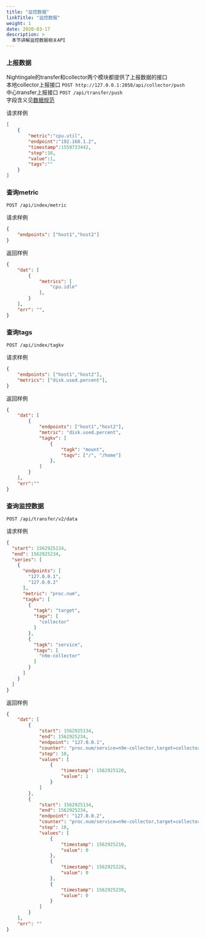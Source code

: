 ```yaml
---
title: "监控数据"
linkTitle: "监控数据"
weight: 1
date: 2020-03-17
description: >
  本节讲解监控数据相关API
---
```


### 上报数据
Nightingale的transfer和collector两个模块都提供了上报数据的接口    
本地collector上报接口 `POST http://127.0.0.1:2058/api/collector/push`   
中心transfer上报接口 `POST /api/transfer/push`      
字段含义见[数据规范](https://n9e.didiyun.com/docs/usage/metric/)   

请求样例  
```json
[
    {
        "metric":"cpu.util",
        "endpoint":"192.168.1.2",
        "timestamp":1559733442,
        "step":10,
        "value":1,
        "tags":""
    }
]
```

### 查询metric
`POST /api/index/metric`

请求样例
```json
{
    "endpoints": ["host1","host2"]
}
```
返回样例
```json
{
    "dat": [
        {
            "metrics": [
                "cpu.idle"
            ],
        }
    ],
    "err": "",
}
```

### 查询tags
`POST /api/index/tagkv`

请求样例
```json
{
    "endpoints": ["host1","host2"],
    "metrics": ["disk.used.percent"],
}
```
返回样例
```json
{
    "dat": [
        {
            "endpoints": ["host1","host2"],
            "metric": "disk.used.percent",
            "tagkv": [
                {
                    "tagk": "mount",       
                    "tagv": ["/", "/home"]
                },
            ]
        }
    ],
    "err":""
}
```
### 查询监控数据
`POST /api/transfer/v2/data`

请求样例
```json
{
  "start": 1562925134,
  "end": 1562925234,
  "series": [
    {
      "endpoints": [
        "127.0.0.1",
        "127.0.0.2"
      ],
      "metric": "proc.num",
      "tagkv": [
        {
          "tagk": "target",
          "tagv": [
            "collector"
          ]
        },
        {
          "tagk": "service",
          "tagv": [
            "n9e-collector"
          ]
        }
      ]
    }
  ]
}
```
返回样例
```json
{
    "dat": [
        {
            "start": 1562925134,
            "end": 1562925234,
            "endpoint": "127.0.0.1",
            "counter": "proc.num/service=n9e-collector,target=collector",
            "step": 10,
            "values": [
                {
                    "timestamp": 1562925120,
                    "value": 1
                }
            ]
        },
        {
            "start": 1562925134,
            "end": 1562925234,
            "endpoint": "127.0.0.2",
            "counter": "proc.num/service=n9e-collector,target=collector",
            "step": 10,
            "values": [
                {
                    "timestamp": 1562925210,
                    "value": 0
                },
                {
                    "timestamp": 1562925220,
                    "value": 0
                },
                {
                    "timestamp": 1562925230,
                    "value": 0
                }
            ]
        }
    ],
    "err": ""
}
```